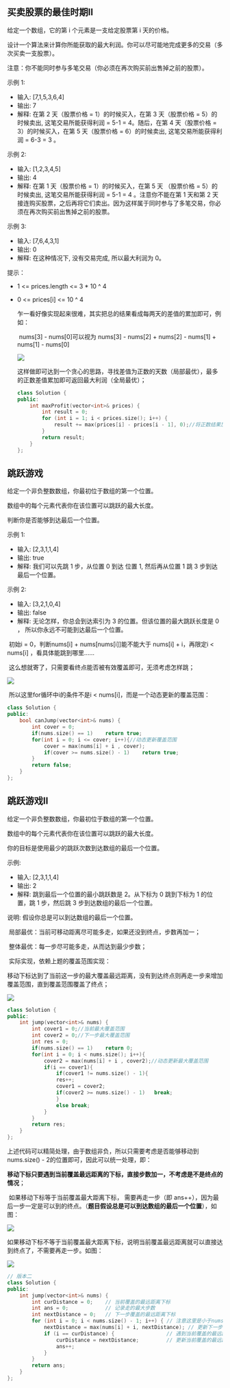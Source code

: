 ## 买卖股票的最佳时期Ⅱ

给定一个数组，它的第  i 个元素是一支给定股票第 i 天的价格。

设计一个算法来计算你所能获取的最大利润。你可以尽可能地完成更多的交易（多次买卖一支股票）。

注意：你不能同时参与多笔交易（你必须在再次购买前出售掉之前的股票）。

示例 1:

- 输入: [7,1,5,3,6,4]
- 输出: 7
- 解释: 在第 2 天（股票价格 = 1）的时候买入，在第 3 天（股票价格 = 5）的时候卖出, 这笔交易所能获得利润 = 5-1 = 4。随后，在第 4 天（股票价格 = 3）的时候买入，在第 5 天（股票价格 = 6）的时候卖出, 这笔交易所能获得利润 = 6-3 = 3 。

示例 2:

- 输入: [1,2,3,4,5]
- 输出: 4
- 解释: 在第 1 天（股票价格 = 1）的时候买入，在第 5 天 （股票价格 = 5）的时候卖出, 这笔交易所能获得利润 = 5-1 = 4 。注意你不能在第 1 天和第 2 天接连购买股票，之后再将它们卖出。因为这样属于同时参与了多笔交易，你必须在再次购买前出售掉之前的股票。

示例  3:

- 输入: [7,6,4,3,1]
- 输出: 0
- 解释: 在这种情况下, 没有交易完成, 所以最大利润为 0。

提示：

- 1 <= prices.length <= 3 * 10 ^ 4

- 0 <= prices[i] <= 10 ^ 4

  ​	乍一看好像实现起来很难，其实把总的结果看成每两天的差值的累加即可，例如：

  ​	nums[3] - nums[0]可以视为 nums[3] - nums[2] + nums[2] - nums[1] + nums[1] - nums[0]

  ![](https://gitee.com/salinoia/image/raw/master/2020112917480858-20230310134659477.png)

  ​	这样做即可达到一个贪心的思路，寻找差值为正数的天数（局部最优），最多的正数差值累加即可返回最大利润（全局最优）；

  ```cpp
  class Solution {
  public:
      int maxProfit(vector<int>& prices) {
          int result = 0;
          for (int i = 1; i < prices.size(); i++) {
              result += max(prices[i] - prices[i - 1], 0);//将正数结果加入res，最后返回最大值
          }
          return result;
      }
  };
  ```

## 跳跃游戏

给定一个非负整数数组，你最初位于数组的第一个位置。

数组中的每个元素代表你在该位置可以跳跃的最大长度。

判断你是否能够到达最后一个位置。

示例  1:

- 输入: [2,3,1,1,4]
- 输出: true
- 解释: 我们可以先跳 1 步，从位置 0 到达 位置 1, 然后再从位置 1 跳 3 步到达最后一个位置。

示例  2:

- 输入: [3,2,1,0,4]
- 输出: false
- 解释: 无论怎样，你总会到达索引为 3 的位置。但该位置的最大跳跃长度是 0 ， 所以你永远不可能到达最后一个位置。

​	初始i = 0，判断nums[i] + nums[nums[i]]能不能大于 nums[i] + i，再限定i < nums[i] ，看具体能跳到哪里……

​	这么想就寄了，只需要看终点能否被有效覆盖即可，无须考虑怎样跳；

![](https://gitee.com/salinoia/image/raw/master/20230203105634.png)

​	所以这里for循环中i的条件不是i < nums[i]，而是一个动态更新的覆盖范围：

```cpp
class Solution {
public:
    bool canJump(vector<int>& nums) {
        int cover = 0;
        if(nums.size() == 1)    return true;
        for(int i = 0; i <= cover; i++){//动态更新覆盖范围
            cover = max(nums[i] + i , cover);
            if(cover >= nums.size() - 1)    return true;
        }
        return false;
    }
};
```

## 跳跃游戏Ⅱ

给定一个非负整数数组，你最初位于数组的第一个位置。

数组中的每个元素代表你在该位置可以跳跃的最大长度。

你的目标是使用最少的跳跃次数到达数组的最后一个位置。

示例:

- 输入: [2,3,1,1,4]
- 输出: 2
- 解释: 跳到最后一个位置的最小跳跃数是 2。从下标为 0 跳到下标为 1 的位置，跳  1 步，然后跳  3 步到达数组的最后一个位置。

说明: 假设你总是可以到达数组的最后一个位置。

​	局部最优：当前可移动距离尽可能多走，如果还没到终点，步数再加一；

​	整体最优：每一步尽可能多走，从而达到最少步数；

​	实际实现，依赖上题的覆盖范围实现：

​	移动下标达到了当前这一步的最大覆盖最远距离，没有到达终点则再走一步来增加覆盖范围，直到覆盖范围覆盖了终点；

![](https://gitee.com/salinoia/image/raw/master/20201201232309103.png)

```cpp
class Solution {
public:
    int jump(vector<int>& nums) {
        int cover1 = 0;//当前最大覆盖范围
        int cover2 = 0;//下一步最大覆盖范围
        int res = 0;
        if(nums.size() == 1)    return 0;
        for(int i = 0; i < nums.size(); i++){
            cover2 = max(nums[i] + i , cover2);//动态更新最大覆盖范围
            if(i == cover1){             
                if(cover1 != nums.size() - 1){
                res++;
                cover1 = cover2;
                if(cover2 >= nums.size() - 1)   break;
                }
                else break;
            }
        }
        return res;
    }
};
```

​	上述代码可以精简处理，由于数组非负，所以只需要考虑是否能够移动到nums.size() - 2的位置即可，因此可以统一处理，即：

​	**移动下标只要遇到当前覆盖最远距离的下标，直接步数加一，不考虑是不是终点的情况**；

​	如果移动下标等于当前覆盖最大距离下标， 需要再走一步（即 ans++），因为最后一步一定是可以到的终点。（**题目假设总是可以到达数组的最后一个位置**），如图：

![](https://gitee.com/salinoia/image/raw/master/1.png)

​	如果移动下标不等于当前覆盖最大距离下标，说明当前覆盖最远距离就可以直接达到终点了，不需要再走一步。如图：

![](https://gitee.com/salinoia/image/raw/master/2.png)



```cpp
// 版本二
class Solution {
public:
    int jump(vector<int>& nums) {
        int curDistance = 0;    // 当前覆盖的最远距离下标
        int ans = 0;            // 记录走的最大步数
        int nextDistance = 0;   // 下一步覆盖的最远距离下标
        for (int i = 0; i < nums.size() - 1; i++) { // 注意这里是小于nums.size() - 1，这是关键所在
            nextDistance = max(nums[i] + i, nextDistance); // 更新下一步覆盖的最远距离下标
            if (i == curDistance) {                 // 遇到当前覆盖的最远距离下标
                curDistance = nextDistance;         // 更新当前覆盖的最远距离下标
                ans++;
            }
        }
        return ans;
    }
};
```

